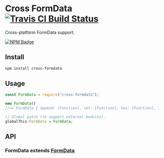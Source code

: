 # Cross FormData [![Travis CI Build Status](https://img.shields.io/travis/com/Richienb/cross-formdata/master.svg?style=for-the-badge)](https://travis-ci.com/Richienb/cross-formdata)

Cross-platform FormData support.

[![NPM Badge](https://nodei.co/npm/cross-formdata.png)](https://npmjs.com/package/cross-formdata)

## Install

```sh
npm install cross-formdata
```

## Usage

```js
const FormData = require("cross-formdata");

new FormData()
//=> FormData { append: [Function], set: [Function], has: [Function], ... }

// Global patch (to support external modules).
globalThis.FormData = FormData;
```

## API

### FormData extends [FormData](https://developer.mozilla.org/en-US/docs/Web/API/FormData)
